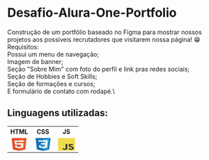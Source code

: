 # Desafio-Alura-One-Portfolio

Construção de um portfólio baseado no Figma para mostrar nossos projetos aos possíveis recrutadores que visitarem nossa página! 😁\
Requisitos:\
Possui um menu de navegação;\
Imagem de banner;\
Seção "Sobre Mim" com foto do perfil e link pras redes sociais;\
Seção de Hobbies e Soft Skills;\
Seção de formações e cursos;\
E formulário de contato com rodapé.\

##
<h2> Linguagens utilizadas: </h2>

<table>
<tr>
  <th> HTML </th>
  <th> CSS </th>
  <th> JS </th>
</tr>
<tr>
  <td> <img align="center" alt="HTML" height="30" width="40" src="https://raw.githubusercontent.com/devicons/devicon/master/icons/html5/html5-original.svg"> </td>
  <td> <img align="center" alt="CSS" height="30" width="40" src="https://raw.githubusercontent.com/devicons/devicon/master/icons/css3/css3-original.svg"> </td>
  <td> <img align="center" alt="JS" height="30" width="40" src="https://github.com/devicons/devicon/blob/master/icons/javascript/javascript-original.svg"> </td>
</tr>
</table>
